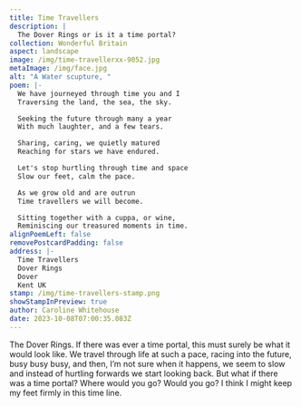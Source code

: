 ```yaml
---
title: Time Travellers
description: |
  The Dover Rings or is it a time portal?
collection: Wonderful Britain
aspect: landscape
image: /img/time-travellerxx-9052.jpg
metaImage: /img/face.jpg
alt: "A Water scupture, "
poem: |-
  We have journeyed through time you and I
  Traversing the land, the sea, the sky.

  Seeking the future through many a year
  With much laughter, and a few tears.

  Sharing, caring, we quietly matured
  Reaching for stars we have endured.

  Let's stop hurtling through time and space
  Slow our feet, calm the pace.

  As we grow old and are outrun
  Time travellers we will become.

  Sitting together with a cuppa, or wine,
  Reminiscing our treasured moments in time.
alignPoemLeft: false
removePostcardPadding: false
address: |-
  Time Travellers
  Dover Rings
  Dover
  Kent UK
stamp: /img/time-travellers-stamp.png
showStampInPreview: true
author: Caroline Whitehouse
date: 2023-10-08T07:00:35.083Z
---
```

The Dover Rings. If there was ever a time portal, this must surely be what it would look like. 
We travel through life at such a pace, racing into the future, busy busy busy, and then, I’m not sure when it happens, we seem to slow and instead of hurtling forwards we start looking back.
But what if there was a time portal? Where would you go? Would you go? I think I might keep my feet firmly in this time line.